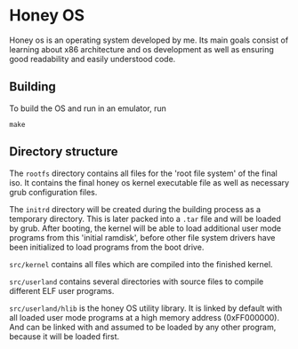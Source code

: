 # Honey OS

Honey os is an operating system developed by me. Its main goals consist of learning about x86 architecture and os development as well as ensuring good readability and easily understood code.

## Building

To build the OS and run in an emulator, run

    make

## Directory structure

The `rootfs` directory contains all files for the 'root file system' of the final iso. It contains the final honey os kernel executable file as well as necessary grub configuration files.

The `initrd` directory will be created during the building process as a temporary directory. This is later packed into a `.tar` file and will be loaded by grub. After booting, the kernel will be able to load additional user mode programs from this 'initial ramdisk', before other file system drivers have been initialized to load programs from the boot drive.

`src/kernel` contains all files which are compiled into the finished kernel.

`src/userland` contains several directories with source files to compile different ELF user programs.

`src/userland/hlib` is the honey OS utility library. It is linked by default with all loaded user mode programs at a high memory address (0xFF000000). And can be linked with and assumed to be loaded by any other program, because it will be loaded first.
